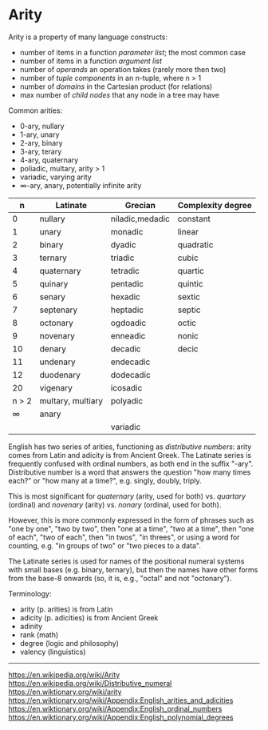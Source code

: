 # Arity

Arity is a property of many language constructs:
- number of items in a function *parameter list*; the most common case
- number of items in a function *argument list*
- number of *operands* an operation takes (rarely more then two)
- number of *tuple components* in an n-tuple, where n > 1
- number of *domains* in the Cartesian product (for relations)
- max number of *child nodes* that any node in a tree may have


Common arities:
- 0-ary, nullary
- 1-ary, unary
- 2-ary, binary
- 3-ary, terary
- 4-ary, quaternary
- poliadic, multary, arity > 1
- variadic, varying arity
- ∞-ary, anary, potentially infinite arity



 n     | Latinate          | Grecian         | Complexity degree
-------|-------------------|-----------------|-------------------
 0     | nullary           | niladic,medadic | constant  
 1     | unary             | monadic         | linear    
 2     | binary            | dyadic          | quadratic 
 3     | ternary           | triadic         | cubic     
 4     | quaternary        | tetradic        | quartic   
 5     | quinary           | pentadic        | quintic   
 6     | senary            | hexadic         | sextic    
 7     | septenary         | heptadic        | septic    
 8     | octonary          | ogdoadic        | octic     
 9     | novenary          | enneadic        | nonic     
 10    | denary            | decadic         | decic     
 11    | undenary          | endecadic       |           
 12    | duodenary         | dodecadic       |           
 20    | vigenary          | icosadic        |           
 n > 2 | multary, multiary | polyadic        |           
 ∞     | anary             |                 |           
       |                   | variadic        |           


English has two series of arities, functioning as *distributive numbers*: 
arity comes from Latin and adicity is from Ancient Greek. The Latinate series is frequently confused with ordinal numbers, as both end in the suffix "-ary". Distributive number is a word that answers the question "how many times each?" or "how many at a time?", e.g. singly, doubly, triply.

This is most significant for *quaternary* (arity, used for both) vs. *quartary* (ordinal) and *novenary* (arity) vs. *nonary* (ordinal, used for both).

However, this is more commonly expressed in the form of phrases such as "one by one", "two by two", then "one at a time", "two at a time", then "one of each", "two of each", then "in twos", "in threes", or using a word for counting, e.g. "in groups of two" or "two pieces to a data".

The Latinate series is used for names of the positional numeral systems with small bases (e.g. binary, ternary), but then the names have other forms from the base-8 onwards (so, it is, e.g., "octal" and not "octonary").


Terminology:
- arity (p. arities) is from Latin
- adicity (p. adicities) is from Ancient Greek
- adinity
- rank (math)
- degree (logic and philosophy)
- valency (linguistics)

---

https://en.wikipedia.org/wiki/Arity
https://en.wikipedia.org/wiki/Distributive_numeral
https://en.wiktionary.org/wiki/arity
https://en.wiktionary.org/wiki/Appendix:English_arities_and_adicities
https://en.wiktionary.org/wiki/Appendix:English_ordinal_numbers
https://en.wiktionary.org/wiki/Appendix:English_polynomial_degrees
